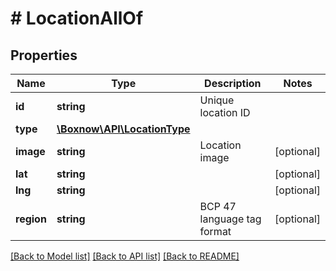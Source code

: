 # # LocationAllOf

## Properties

Name | Type | Description | Notes
------------ | ------------- | ------------- | -------------
**id** | **string** | Unique location ID |
**type** | [**\Boxnow\API\LocationType**](LocationType.md) |  |
**image** | **string** | Location image | [optional]
**lat** | **string** |  | [optional]
**lng** | **string** |  | [optional]
**region** | **string** | BCP 47 language tag format | [optional]

[[Back to Model list]](../../README.md#models) [[Back to API list]](../../README.md#endpoints) [[Back to README]](../../README.md)
